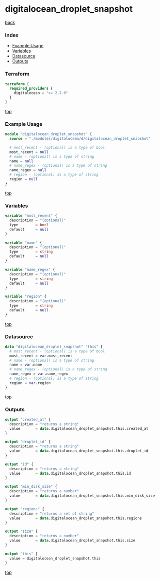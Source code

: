 # digitalocean_droplet_snapshot

[back](../digitalocean.md)

### Index

- [Example Usage](#example-usage)
- [Variables](#variables)
- [Datasource](#datasource)
- [Outputs](#outputs)

### Terraform

```terraform
terraform {
  required_providers {
    digitalocean = ">= 2.7.0"
  }
}
```

[top](#index)

### Example Usage

```terraform
module "digitalocean_droplet_snapshot" {
  source = "./modules/digitalocean/d/digitalocean_droplet_snapshot"

  # most_recent - (optional) is a type of bool
  most_recent = null
  # name - (optional) is a type of string
  name = null
  # name_regex - (optional) is a type of string
  name_regex = null
  # region - (optional) is a type of string
  region = null
}
```

[top](#index)

### Variables

```terraform
variable "most_recent" {
  description = "(optional)"
  type        = bool
  default     = null
}

variable "name" {
  description = "(optional)"
  type        = string
  default     = null
}

variable "name_regex" {
  description = "(optional)"
  type        = string
  default     = null
}

variable "region" {
  description = "(optional)"
  type        = string
  default     = null
}
```

[top](#index)

### Datasource

```terraform
data "digitalocean_droplet_snapshot" "this" {
  # most_recent - (optional) is a type of bool
  most_recent = var.most_recent
  # name - (optional) is a type of string
  name = var.name
  # name_regex - (optional) is a type of string
  name_regex = var.name_regex
  # region - (optional) is a type of string
  region = var.region
}
```

[top](#index)

### Outputs

```terraform
output "created_at" {
  description = "returns a string"
  value       = data.digitalocean_droplet_snapshot.this.created_at
}

output "droplet_id" {
  description = "returns a string"
  value       = data.digitalocean_droplet_snapshot.this.droplet_id
}

output "id" {
  description = "returns a string"
  value       = data.digitalocean_droplet_snapshot.this.id
}

output "min_disk_size" {
  description = "returns a number"
  value       = data.digitalocean_droplet_snapshot.this.min_disk_size
}

output "regions" {
  description = "returns a set of string"
  value       = data.digitalocean_droplet_snapshot.this.regions
}

output "size" {
  description = "returns a number"
  value       = data.digitalocean_droplet_snapshot.this.size
}

output "this" {
  value = digitalocean_droplet_snapshot.this
}
```

[top](#index)